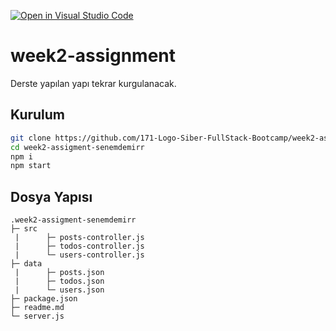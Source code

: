 [![Open in Visual Studio Code](https://classroom.github.com/assets/open-in-vscode-f059dc9a6f8d3a56e377f745f24479a46679e63a5d9fe6f495e02850cd0d8118.svg)](https://classroom.github.com/online_ide?assignment_repo_id=6935473&assignment_repo_type=AssignmentRepo)
# week2-assignment
Derste yapılan yapı tekrar kurgulanacak.

## Kurulum


```sh
git clone https://github.com/171-Logo-Siber-FullStack-Bootcamp/week2-assignment-senemdemirr.git
cd week2-assigment-senemdemirr
npm i
npm start
```
## Dosya Yapısı

```
.week2-assigment-senemdemirr
├─ src
 |      ├─ posts-controller.js
 |      ├─ todos-controller.js
 |      └─ users-controller.js
├─ data
 |      ├─ posts.json
 |      ├─ todos.json
 |      └─ users.json
├─ package.json
├─ readme.md
└─ server.js
```
